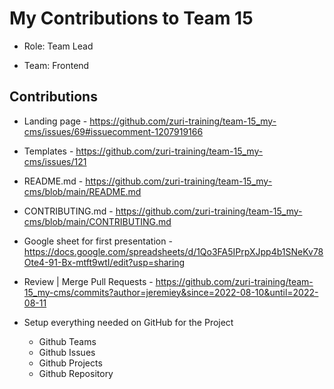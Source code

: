 # My Contributions to Team 15

- Role: Team Lead

- Team: Frontend

## Contributions

- Landing page - <https://github.com/zuri-training/team-15_my-cms/issues/69#issuecomment-1207919166>
- Templates - <https://github.com/zuri-training/team-15_my-cms/issues/121>
- README.md - <https://github.com/zuri-training/team-15_my-cms/blob/main/README.md>
- CONTRIBUTING.md - https://github.com/zuri-training/team-15_my-cms/blob/main/CONTRIBUTING.md
- Google sheet for first presentation - <https://docs.google.com/spreadsheets/d/1Qo3FA5IPrpXJpp4b1SNeKv78Ote4-91-Bx-mtft9wtI/edit?usp=sharing>
- Review | Merge Pull Requests - <https://github.com/zuri-training/team-15_my-cms/commits?author=jeremiey&since=2022-08-10&until=2022-08-11>

- Setup everything needed on GitHub for the Project
  - Github Teams
  - Github Issues
  - Github Projects
  - Github Repository
